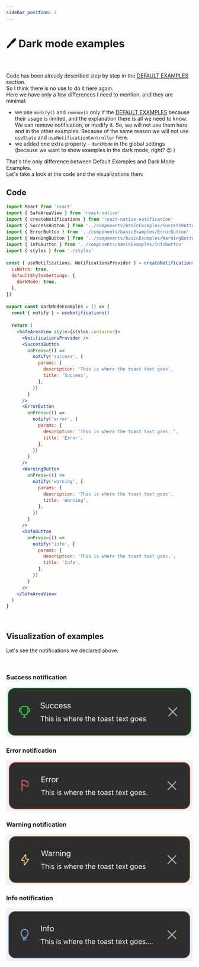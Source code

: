 ```yaml
---
sidebar_position: 2
---
```


# 🖊️ Dark mode examples
<br/>

Code has been already described step by step in the [DEFAULT EXAMPLES](./default-examples.md) section.<br/>
So I think there is no use to do it here again.<br/>
Here we have only a few differences I need to mention, and they are minimal:

- we use `modify()` and `remove()` only if the [DEFAULT EXAMPLES](./default-examples.md) because their usage is limited, and the explanation there is all we need to know. We can remove notification, or modify it. So, we will not use them here and in the other examples. Because of the same reason we will not use `useState` and `useNotificationController` here.
- we added one extra property - `darkMode` in the global settings <br/> (because we want to show examples in the dark mode, right? 😉 )
  <br/>

That's the only difference between Default Examples and Dark Mode Examples.<br/>
Let's take a look at the code and the visualizations then:


## Code

```jsx
import React from 'react'
import { SafeAreaView } from 'react-native'
import { createNotifications } from 'react-native-notification'
import { SuccessButton } from '../components/basicExamples/SuccessButton'
import { ErrorButton } from '../components/basicExamples/ErrorButton'
import { WarningButton } from '../components/basicExamples/WarningButton'
import { InfoButton } from '../components/basicExamples/InfoButton'
import { styles } from './styles'

const { useNotifications, NotificationsProvider } = createNotifications({
  isNotch: true,
  defaultStylesSettings: {
    darkMode: true,
  },
})

export const DarkModeExamples = () => {
  const { notify } = useNotifications()

  return (
    <SafeAreaView style={styles.container}>
      <NotificationsProvider />
      <SuccessButton
        onPress={() =>
          notify('success', {
            params: {
              description: 'This is where the toast text goes',
              title: 'Success',
            },
          })
        }
      />
      <ErrorButton
        onPress={() =>
          notify('error', {
            params: {
              description: 'This is where the toast text goes. ',
              title: 'Error',
            },
          })
        }
      />
      <WarningButton
        onPress={() =>
          notify('warning', {
            params: {
              description: 'This is where the toast text goes',
              title: 'Warning',
            },
          })
        }
      />
      <InfoButton
        onPress={() =>
          notify('info', {
            params: {
              description: 'This is where the toast text goes.',
              title: 'Info',
            },
          })
        }
      />
    </SafeAreaView>
  )
}

```

<br/>

## Visualization of examples

Let's see the notifications we declared above:

<br/>

### Success notification

![Success](../../../assets/success-darkMode.png)

### Error notification

![Error](../../../assets/error-darkMode.png)

### Warning notification

![Warning](../../../assets/warning-darkMode.png)

### Info notification

![Info](../../../assets/info-darkMode.png)
